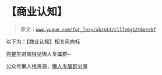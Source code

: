 # 【商业认知】

> 原文：[`www.yuque.com/for_lazy/xkrm14/cllfe6g12t6oezbf`](https://www.yuque.com/for_lazy/xkrm14/cllfe6g12t6oezbf)



<ne-text id="u09ca4ae6">以下为：【商业认知】相关风向标</ne-text>



<ne-text id="u5fe5c2b5">完整生财周报见懒人专属群~</ne-text>



<ne-text id="uda0a3952">公众号懒人找资源，</ne-text>[<ne-text id="u44d6cc73">懒人专属群分享</ne-text>](https://lazybook.fun/#/blog/group)

